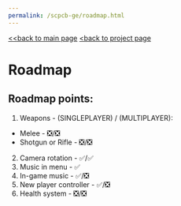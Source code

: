 ```yaml
---
permalink: /scpcb-ge/roadmap.html
---
```

[<<back to main page](/index) [<back to project page](/scpcb-ge)
# Roadmap

## Roadmap points:

1. Weapons - (SINGLEPLAYER) / (MULTIPLAYER):
  - Melee - ❎/❎
  - Shotgun or Rifle - ❎/❎
2. Camera rotation  - ✅/✅
3. Music in menu - ✅
4. In-game music - ✅/❎
4. New player controller - ✅/❎
5. Health system - ❎/❎
